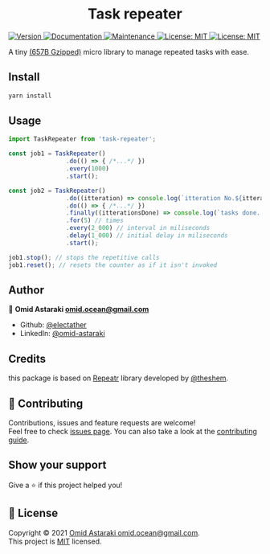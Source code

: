 <h1 align="center">Task repeater</h1>
<p>
  <a href="https://www.npmjs.com/package/task-repeater" target="_blank">
    <img alt="Version" src="https://img.shields.io/npm/v/task-repeater.svg">
  </a>
  <a href="https://github.com/electather/task-repeater#readme" target="_blank">
    <img alt="Documentation" src="https://img.shields.io/badge/documentation-yes-brightgreen.svg" />
  </a>
  <a href="https://github.com/electather/task-repeater/graphs/commit-activity" target="_blank">
    <img alt="Maintenance" src="https://img.shields.io/badge/Maintained%3F-yes-green.svg" />
  </a>
  <a href="https://github.com/electather/task-repeater/blob/master/LICENSE" target="_blank">
    <img alt="License: MIT" src="https://img.shields.io/github/license/electather/task-repeater" />
  </a>
  <a href="https://bundlephobia.com/package/task-repeater" target="_blank">
    <img alt="License: MIT" src="https://img.shields.io/bundlephobia/minzip/task-repeater" />
  </a>
</p>

A tiny [(657B Gzipped)](https://bundlephobia.com/package/task-repeater) micro library to manage repeated tasks with ease.

## Install

```sh
yarn install
```

## Usage

```typescript
import TaskRepeater from 'task-repeater';

const job1 = TaskRepeater()
                .do(() => { /*...*/ })
                .every(1000)
                .start();

const job2 = TaskRepeater()
                .do((itteration) => console.log(`itteration No.${itteration} ...`))
                .do(() => { /*...*/ })
                .finally((itterationsDone) => console.log(`tasks done. ${itterationsDone} itterations were completed.`))
                .for(5) // times
                .every(2_000) // interval in miliseconds 
                .delay(1_000) // initial delay in miliseconds
                .start();

job1.stop(); // stops the repetitive calls
job1.reset(); // resets the counter as if it isn't invoked
```

## Author

👤 **Omid Astaraki <omid.ocean@gmail.com>**

* Github: [@electather](https://github.com/electather)
* LinkedIn: [@omid-astaraki](https://linkedin.com/in/omid-astaraki)

## Credits 

this package is based on [Repeatr](https://github.com/theshem/Repeatr) library developed by [@theshem](https://github.com/theshem).

## 🤝 Contributing

Contributions, issues and feature requests are welcome!<br />Feel free to check [issues page](https://github.com/electather/task-repeater/issues). You can also take a look at the [contributing guide](https://github.com/electather/task-repeater/blob/master/CONTRIBUTING.md).

## Show your support

Give a ⭐️ if this project helped you!

## 📝 License

Copyright © 2021 [Omid Astaraki <omid.ocean@gmail.com>](https://github.com/electather).<br />
This project is [MIT](https://github.com/electather/task-repeater/blob/master/LICENSE) licensed.